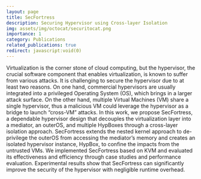 ```yaml
---
layout: page
title: SecFortress
description: Securing Hypervisor using Cross-layer Isolation
img: assets/img/octocat/securitocat.png
importance: 1
category: Publications
related_publications: true
redirect: javascript:void(0)
---
```


Virtualization is the corner stone of cloud computing, but the hypervisor, the crucial software component that enables virtualization, is known to suffer from various attacks. It is challenging to secure the hypervisor due to at least two reasons. On one hand, commercial hypervisors are usually integrated into a privileged Operating System (OS), which brings in a larger attack surface. On the other hand, multiple Virtual Machines (VM) share a single hypervisor, thus a malicious VM could leverage the hypervisor as a bridge to launch “cross-VM” attacks. In this work, we propose SecFortress, a dependable hypervisor design that decouples the virtualization layer into a mediator, an outerOS, and multiple HypBoxes through a cross-layer isolation approach. SecFortress extends the nested kernel approach to de-privilege the outerOS from accessing the mediator’s memory and creates an isolated hypervisor instance, HypBox, to confine the impacts from the untrusted VMs. We implemented SecFortress based on KVM and evaluated its effectiveness and efficiency through case studies and performance evaluation. Experimental results show that SecFortress can significantly improve the security of the hypervisor with negligible runtime overhead.
